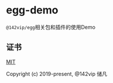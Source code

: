 # egg-demo

`@142vip/egg`相关包和插件的使用Demo

## 证书

[MIT](https://opensource.org/license/MIT)

Copyright (c) 2019-present, @142vip 储凡
